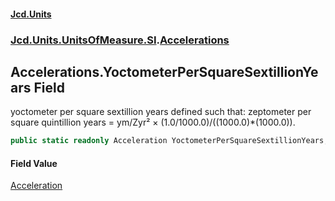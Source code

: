 #### [Jcd.Units](index.md 'index')
### [Jcd.Units.UnitsOfMeasure.SI](Jcd.Units.UnitsOfMeasure.SI.md 'Jcd.Units.UnitsOfMeasure.SI').[Accelerations](Accelerations.md 'Jcd.Units.UnitsOfMeasure.SI.Accelerations')

## Accelerations.YoctometerPerSquareSextillionYears Field

yoctometer per square sextillion years defined such that: zeptometer per square quintillion years = ym/Zyr² ×
(1.0/1000.0)/((1000.0)*(1000.0)).

```csharp
public static readonly Acceleration YoctometerPerSquareSextillionYears;
```

#### Field Value
[Acceleration](Acceleration.md 'Jcd.Units.UnitTypes.Acceleration')